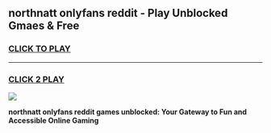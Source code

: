 
## northnatt onlyfans reddit - Play Unblocked Gmaes & Free
<h3>
<a href="https://premium.freeplayer.one?title=northnatt_onlyfans_reddit&ref=20F">CLICK TO PLAY</a></h3>
<hr>

<h3>
<a href="https://premium.freeplayer.one?title=northnatt_onlyfans_reddit&ref=20F">CLICK 2 PLAY</a>
  
</h3>

<a href="https://premium.freeplayer.one?title=northnatt_onlyfans_reddit&ref=20F/"><img src="https://clearcache.store/games.png"></a>


**northnatt onlyfans reddit games unblocked: Your Gateway to Fun and Accessible Online Gaming**
